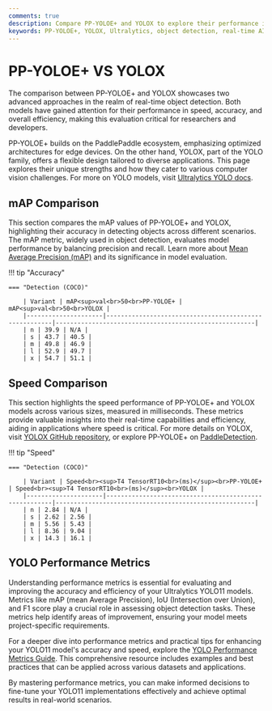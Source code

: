 ```yaml
---
comments: true
description: Compare PP-YOLOE+ and YOLOX to explore their performance in object detection. This detailed comparison highlights speed, accuracy, and parameter usage, helping you choose the best model for real-time AI and edge AI applications in computer vision.
keywords: PP-YOLOE+, YOLOX, Ultralytics, object detection, real-time AI, edge AI, computer vision, model comparison
---
```


# PP-YOLOE+ VS YOLOX

The comparison between PP-YOLOE+ and YOLOX showcases two advanced approaches in the realm of real-time object detection. Both models have gained attention for their performance in speed, accuracy, and overall efficiency, making this evaluation critical for researchers and developers.

PP-YOLOE+ builds on the PaddlePaddle ecosystem, emphasizing optimized architectures for edge devices. On the other hand, YOLOX, part of the YOLO family, offers a flexible design tailored to diverse applications. This page explores their unique strengths and how they cater to various computer vision challenges. For more on YOLO models, visit [Ultralytics YOLO docs](https://docs.ultralytics.com/models/yolo11/).

## mAP Comparison

This section compares the mAP values of PP-YOLOE+ and YOLOX, highlighting their accuracy in detecting objects across different scenarios. The mAP metric, widely used in object detection, evaluates model performance by balancing precision and recall. Learn more about [Mean Average Precision (mAP)](https://www.ultralytics.com/glossary/mean-average-precision-map) and its significance in model evaluation.

!!! tip "Accuracy"

    === "Detection (COCO)"

    	| Variant | mAP<sup>val<br>50<br>PP-YOLOE+ | mAP<sup>val<br>50<br>YOLOX |
    	|---------------------|-------------------------------------------------------|-------------------------------------------------------|
    	| n | 39.9 | N/A |
    	| s | 43.7 | 40.5 |
    	| m | 49.8 | 46.9 |
    	| l | 52.9 | 49.7 |
    	| x | 54.7 | 51.1 |


## Speed Comparison

This section highlights the speed performance of PP-YOLOE+ and YOLOX models across various sizes, measured in milliseconds. These metrics provide valuable insights into their real-time capabilities and efficiency, aiding in applications where speed is critical. For more details on YOLOX, visit [YOLOX GitHub repository](https://github.com/Megvii-BaseDetection/YOLOX), or explore PP-YOLOE+ on [PaddleDetection](https://github.com/PaddlePaddle/PaddleDetection).

!!! tip "Speed"

    === "Detection (COCO)"

    	| Variant | Speed<br><sup>T4 TensorRT10<br>(ms)</sup><br>PP-YOLOE+ | Speed<br><sup>T4 TensorRT10<br>(ms)</sup><br>YOLOX |
    	|---------------------|-------------------------------------------------------|-------------------------------------------------------|
    	| n | 2.84 | N/A |
    	| s | 2.62 | 2.56 |
    	| m | 5.56 | 5.43 |
    	| l | 8.36 | 9.04 |
    	| x | 14.3 | 16.1 |

## YOLO Performance Metrics

Understanding performance metrics is essential for evaluating and improving the accuracy and efficiency of your Ultralytics YOLO11 models. Metrics like mAP (mean Average Precision), IoU (Intersection over Union), and F1 score play a crucial role in assessing object detection tasks. These metrics help identify areas of improvement, ensuring your model meets project-specific requirements.

For a deeper dive into performance metrics and practical tips for enhancing your YOLO11 model's accuracy and speed, explore the [YOLO Performance Metrics Guide](https://docs.ultralytics.com/guides/yolo-performance-metrics). This comprehensive resource includes examples and best practices that can be applied across various datasets and applications.

By mastering performance metrics, you can make informed decisions to fine-tune your YOLO11 implementations effectively and achieve optimal results in real-world scenarios.
